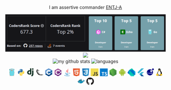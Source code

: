 <!-- <p align="center">
    <a href="http://www.free-iqtest.net" title="IQ Test for Free"><img src="http://www.free-iqtest.net/images/badges2/l129.gif" width="200" height="100" alt="IQ Test for Free" border="0"></a>
</p> -->
<p align="center">I am assertive commander <a href="https://www.xpersonalitytest.com/entj/entj-a">ENTJ-A</a></p>
<!-- status codes -->
<a align="center" href="https://github.com/ArdeshirV">
    <p align="center">
        <a align="center" target="_blank" href="https://profile.codersrank.io/user/ardeshirv">
            <img src="https://raw.githubusercontent.com/ArdeshirV/ArdeshirV/main/img/Ranking-1.png" width="555" />
        </a>
        <br/>
        <img src="https://github-profile-trophy.vercel.app/?username=ArdeshirV&column=9&theme=onedark" width="555" />
        <br/>
        <img src="https://github-readme-stats-sigma-five.vercel.app/api?username=ArdeshirV&show_icons=true&theme=tokyonight&include_all_commits=true&count_private=true" alt="my github stats" height="120"/>
        <img src="https://github-readme-stats-sigma-five.vercel.app/api/top-langs/?username=ArdeshirV&layout=compact&theme=tokyonight&include_all_commits=true&count_private=true" alt="languages" height="120" />
        <!-- Programming languages that I love -->
        <p align="center" >
            <img src="https://raw.githubusercontent.com/devicons/devicon/master/icons/go/go-original.svg" width="25px" height="25px"/>
            <img src="https://raw.githubusercontent.com/devicons/devicon/master/icons/python/python-original.svg" width="25px" height="25px"/>
            <img src="https://raw.githubusercontent.com/devicons/devicon/master/icons/django/django-plain.svg" width="25px" height="25px"/>
            <img src="https://raw.githubusercontent.com/devicons/devicon/master/icons/flask/flask-original.svg" width="25px" height="25px"/>
            <img src="https://raw.githubusercontent.com/devicons/devicon/master/icons/cplusplus/cplusplus-original.svg" width="25px" height="25px"/>
            <img src="https://raw.githubusercontent.com/devicons/devicon/master/icons/csharp/csharp-original.svg" width="25px" height="25px"/>
            <!-- <img src="https://raw.githubusercontent.com/devicons/devicon/master/icons/fsharp/fsharp-original.svg" width="25px" height="25px"/> -->
            <img src="https://raw.githubusercontent.com/devicons/devicon/master/icons/java/java-original.svg" width="25px" height="25px"/>
            <img src="https://raw.githubusercontent.com/devicons/devicon/master/icons/html5/html5-original.svg" width="25px" height="25px"/>
            <img src="https://raw.githubusercontent.com/devicons/devicon/master/icons/css3/css3-original.svg" width="25px" height="25px"/>
            <img src="https://raw.githubusercontent.com/devicons/devicon/master/icons/javascript/javascript-original.svg" width="25px" height="25px"/>
            <img src="https://raw.githubusercontent.com/devicons/devicon/master/icons/typescript/typescript-original.svg" width="25px" height="25px"/>
            <!-- <img src="https://raw.githubusercontent.com/devicons/devicon/master/icons/react/react-original.svg" width="25px" height="25px"/> -->
            <img src="https://raw.githubusercontent.com/devicons/devicon/master/icons/nodejs/nodejs-original.svg" width="25px" height="25px"/>
            <img src="https://raw.githubusercontent.com/devicons/devicon/master/icons/android/android-original.svg" width="25px" height="25px"/>
            <img src="https://raw.githubusercontent.com/devicons/devicon/master/icons/dart/dart-original.svg" width="25px" height="25px"/>
            <img src="https://raw.githubusercontent.com/devicons/devicon/master/icons/flutter/flutter-original.svg" width="25px" height="25px"/>
            <img src="https://raw.githubusercontent.com/devicons/devicon/master/icons/lua/lua-original.svg" width="25px" height="25px"/>
            <img src="https://raw.githubusercontent.com/devicons/devicon/master/icons/linux/linux-original.svg" width="25px" height="25px"/>
            <!-- <img src="https://raw.githubusercontent.com/devicons/devicon/master/icons/ubuntu/ubuntu-plain.svg" width="25px" height="25px"/> -->
            <!-- <img src="https://raw.githubusercontent.com/devicons/devicon/master/icons/windows8/windows8-original.svg" width="25px" height="25px"/> -->
            <img src="https://raw.githubusercontent.com/devicons/devicon/master/icons/docker/docker-original.svg" width="25px" height="25px"/>
            <img src="https://raw.githubusercontent.com/devicons/devicon/master/icons/github/github-original.svg" width="25px" height="25px"/>
            <!-- <img src="https://raw.githubusercontent.com/devicons/devicon/master/icons/gitlab/gitlab-original.svg" width="25px" height="25px"/> -->
        </p>
        <!-- <br/><figure><embed src="https://wakatime.com/share/@ArdeshirV/e3adb0b8-2cc9-457e-9b85-1f10bcfb3c8e.svg"></embed></figure> -->
    </p>
</a>
